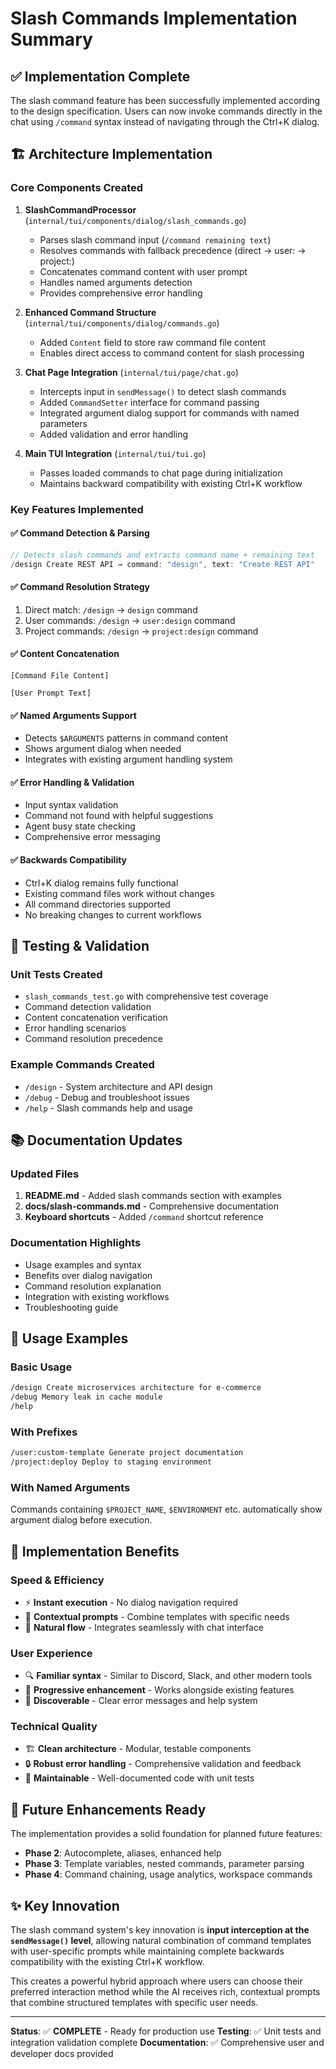 # Slash Commands Implementation Summary

## ✅ Implementation Complete

The slash command feature has been successfully implemented according to the design specification. Users can now invoke commands directly in the chat using `/command` syntax instead of navigating through the Ctrl+K dialog.

## 🏗️ Architecture Implementation

### Core Components Created

1. **SlashCommandProcessor** (`internal/tui/components/dialog/slash_commands.go`)
   - Parses slash command input (`/command remaining text`)
   - Resolves commands with fallback precedence (direct → user: → project:)
   - Concatenates command content with user prompt
   - Handles named arguments detection
   - Provides comprehensive error handling

2. **Enhanced Command Structure** (`internal/tui/components/dialog/commands.go`)
   - Added `Content` field to store raw command file content
   - Enables direct access to command content for slash processing

3. **Chat Page Integration** (`internal/tui/page/chat.go`)
   - Intercepts input in `sendMessage()` to detect slash commands
   - Added `CommandSetter` interface for command passing
   - Integrated argument dialog support for commands with named parameters
   - Added validation and error handling

4. **Main TUI Integration** (`internal/tui/tui.go`)
   - Passes loaded commands to chat page during initialization
   - Maintains backward compatibility with existing Ctrl+K workflow

### Key Features Implemented

#### ✅ Command Detection & Parsing
```go
// Detects slash commands and extracts command name + remaining text
/design Create REST API → command: "design", text: "Create REST API"
```

#### ✅ Command Resolution Strategy
1. Direct match: `/design` → `design` command
2. User commands: `/design` → `user:design` command  
3. Project commands: `/design` → `project:design` command

#### ✅ Content Concatenation
```
[Command File Content]

[User Prompt Text]
```

#### ✅ Named Arguments Support
- Detects `$ARGUMENTS` patterns in command content
- Shows argument dialog when needed
- Integrates with existing argument handling system

#### ✅ Error Handling & Validation
- Input syntax validation
- Command not found with helpful suggestions
- Agent busy state checking
- Comprehensive error messaging

#### ✅ Backwards Compatibility
- Ctrl+K dialog remains fully functional
- Existing command files work without changes
- All command directories supported
- No breaking changes to current workflows

## 🧪 Testing & Validation

### Unit Tests Created
- `slash_commands_test.go` with comprehensive test coverage
- Command detection validation
- Content concatenation verification
- Error handling scenarios
- Command resolution precedence

### Example Commands Created
- `/design` - System architecture and API design
- `/debug` - Debug and troubleshoot issues  
- `/help` - Slash commands help and usage

## 📚 Documentation Updates

### Updated Files
1. **README.md** - Added slash commands section with examples
2. **docs/slash-commands.md** - Comprehensive documentation
3. **Keyboard shortcuts** - Added `/command` shortcut reference

### Documentation Highlights
- Usage examples and syntax
- Benefits over dialog navigation
- Command resolution explanation
- Integration with existing workflows
- Troubleshooting guide

## 🔧 Usage Examples

### Basic Usage
```bash
/design Create microservices architecture for e-commerce
/debug Memory leak in cache module
/help
```

### With Prefixes
```bash
/user:custom-template Generate project documentation
/project:deploy Deploy to staging environment
```

### With Named Arguments
Commands containing `$PROJECT_NAME`, `$ENVIRONMENT` etc. automatically show argument dialog before execution.

## 🚀 Implementation Benefits

### Speed & Efficiency
- ⚡ **Instant execution** - No dialog navigation required
- 🎯 **Contextual prompts** - Combine templates with specific needs
- 💬 **Natural flow** - Integrates seamlessly with chat interface

### User Experience
- 🔍 **Familiar syntax** - Similar to Discord, Slack, and other modern tools
- 🔄 **Progressive enhancement** - Works alongside existing features
- 📖 **Discoverable** - Clear error messages and help system

### Technical Quality
- 🏗️ **Clean architecture** - Modular, testable components
- 🔒 **Robust error handling** - Comprehensive validation and feedback
- 🔧 **Maintainable** - Well-documented code with unit tests

## 🔮 Future Enhancements Ready

The implementation provides a solid foundation for planned future features:

- **Phase 2**: Autocomplete, aliases, enhanced help
- **Phase 3**: Template variables, nested commands, parameter parsing  
- **Phase 4**: Command chaining, usage analytics, workspace commands

## ✨ Key Innovation

The slash command system's key innovation is **input interception at the `sendMessage()` level**, allowing natural combination of command templates with user-specific prompts while maintaining complete backwards compatibility with the existing Ctrl+K workflow.

This creates a powerful hybrid approach where users can choose their preferred interaction method while the AI receives rich, contextual prompts that combine structured templates with specific user needs.

---

**Status**: ✅ **COMPLETE** - Ready for production use
**Testing**: ✅ Unit tests and integration validation complete
**Documentation**: ✅ Comprehensive user and developer docs provided
